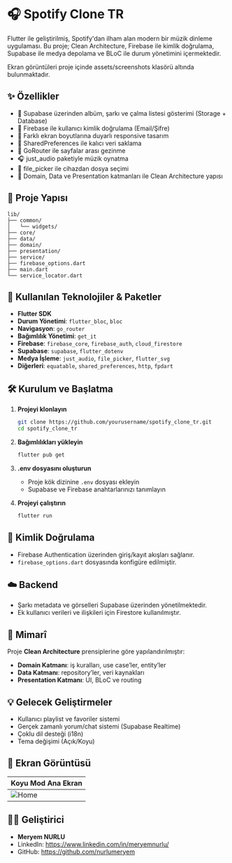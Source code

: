 # 🎧 Spotify Clone TR

Flutter ile geliştirilmiş, Spotify'dan ilham alan modern bir müzik dinleme uygulaması. Bu proje; Clean Architecture, Firebase ile kimlik doğrulama, Supabase ile medya depolama ve BLoC ile durum yönetimini içermektedir.

Ekran görüntüleri proje içinde assets/screenshots klasörü altında bulunmaktadır.

## ✨ Özellikler

- 🎵 Supabase üzerinden albüm, şarkı ve çalma listesi gösterimi (Storage + Database)
- 🔐 Firebase ile kullanıcı kimlik doğrulama (Email/Şifre)
- 📱 Farklı ekran boyutlarına duyarlı responsive tasarım
- 💾 SharedPreferences ile kalıcı veri saklama
- 🔁 GoRouter ile sayfalar arası gezinme
- 🎧 just_audio paketiyle müzik oynatma
- 📂 file_picker ile cihazdan dosya seçimi
- 🎯 Domain, Data ve Presentation katmanları ile Clean Architecture yapısı

## 📁 Proje Yapısı

```
lib/
├── common/
│   └── widgets/
├── core/
├── data/
├── domain/
├── presentation/
├── service/
├── firebase_options.dart
├── main.dart
└── service_locator.dart
```

## 🔌 Kullanılan Teknolojiler & Paketler

- **Flutter SDK**
- **Durum Yönetimi**: `flutter_bloc`, `bloc`
- **Navigasyon**: `go_router`
- **Bağımlılık Yönetimi**: `get_it`
- **Firebase**: `firebase_core`, `firebase_auth`, `cloud_firestore`
- **Supabase**: `supabase`, `flutter_dotenv`
- **Medya İşleme**: `just_audio`, `file_picker`, `flutter_svg`
- **Diğerleri**: `equatable`, `shared_preferences`, `http`, `fpdart`

## 🛠️ Kurulum ve Başlatma

1. **Projeyi klonlayın**

   ```bash
   git clone https://github.com/yourusername/spotify_clone_tr.git
   cd spotify_clone_tr
   ```

2. **Bağımlılıkları yükleyin**

   ```bash
   flutter pub get
   ```

3. **.env dosyasını oluşturun**
   - Proje kök dizinine `.env` dosyası ekleyin
   - Supabase ve Firebase anahtarlarınızı tanımlayın

4. **Projeyi çalıştırın**

   ```bash
   flutter run
   ```

## 🔐 Kimlik Doğrulama

- Firebase Authentication üzerinden giriş/kayıt akışları sağlanır.
- `firebase_options.dart` dosyasında konfigüre edilmiştir.

## ☁️ Backend

- Şarkı metadata ve görselleri Supabase üzerinden yönetilmektedir.
- Ek kullanıcı verileri ve ilişkileri için Firestore kullanılmıştır.

## 🧠 Mimarî

Proje **Clean Architecture** prensiplerine göre yapılandırılmıştır:

- **Domain Katmanı**: iş kuralları, use case’ler, entity’ler
- **Data Katmanı**: repository’ler, veri kaynakları
- **Presentation Katmanı**: UI, BLoC ve routing

## 💡 Gelecek Geliştirmeler

- Kullanıcı playlist ve favoriler sistemi
- Gerçek zamanlı yorum/chat sistemi (Supabase Realtime)
- Çoklu dil desteği (i18n)
- Tema değişimi (Açık/Koyu)

## 📸 Ekran Görüntüsü

| Koyu Mod Ana Ekran |
|---------------------|
| ![Home](assets/screenshots/darkmodehome.png) |

## 🧑‍💻 Geliştirici

- **Meryem NURLU**
- LinkedIn: <https://www.linkedin.com/in/meryemnurlu/>
- GitHub: <https://github.com/nurlumeryem>
